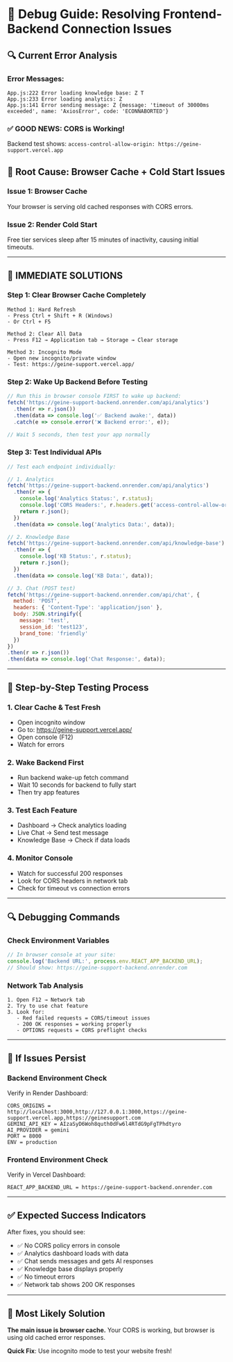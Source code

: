 # 🐛 Debug Guide: Resolving Frontend-Backend Connection Issues

## 🔍 Current Error Analysis

### Error Messages:
```
App.js:222 Error loading knowledge base: Z T
App.js:233 Error loading analytics: Z  
App.js:141 Error sending message: Z {message: 'timeout of 30000ms exceeded', name: 'AxiosError', code: 'ECONNABORTED'}
```

### ✅ **GOOD NEWS: CORS is Working!**
Backend test shows: `access-control-allow-origin: https://geine-support.vercel.app`

## 🚨 **Root Cause: Browser Cache + Cold Start Issues**

### Issue 1: Browser Cache
Your browser is serving old cached responses with CORS errors.

### Issue 2: Render Cold Start
Free tier services sleep after 15 minutes of inactivity, causing initial timeouts.

---

## 🔧 **IMMEDIATE SOLUTIONS**

### Step 1: Clear Browser Cache Completely
```
Method 1: Hard Refresh
- Press Ctrl + Shift + R (Windows)
- Or Ctrl + F5

Method 2: Clear All Data
- Press F12 → Application tab → Storage → Clear storage

Method 3: Incognito Mode
- Open new incognito/private window
- Test: https://geine-support.vercel.app/
```

### Step 2: Wake Up Backend Before Testing
```javascript
// Run this in browser console FIRST to wake up backend:
fetch('https://geine-support-backend.onrender.com/api/analytics')
  .then(r => r.json())
  .then(data => console.log('✅ Backend awake:', data))
  .catch(e => console.error('❌ Backend error:', e));

// Wait 5 seconds, then test your app normally
```

### Step 3: Test Individual APIs
```javascript
// Test each endpoint individually:

// 1. Analytics
fetch('https://geine-support-backend.onrender.com/api/analytics')
  .then(r => {
    console.log('Analytics Status:', r.status);
    console.log('CORS Headers:', r.headers.get('access-control-allow-origin'));
    return r.json();
  })
  .then(data => console.log('Analytics Data:', data));

// 2. Knowledge Base  
fetch('https://geine-support-backend.onrender.com/api/knowledge-base')
  .then(r => {
    console.log('KB Status:', r.status);
    return r.json();
  })
  .then(data => console.log('KB Data:', data));

// 3. Chat (POST test)
fetch('https://geine-support-backend.onrender.com/api/chat', {
  method: 'POST',
  headers: { 'Content-Type': 'application/json' },
  body: JSON.stringify({
    message: 'test',
    session_id: 'test123',
    brand_tone: 'friendly'
  })
})
.then(r => r.json())
.then(data => console.log('Chat Response:', data));
```

---

## 🎯 **Step-by-Step Testing Process**

### 1. **Clear Cache & Test Fresh**
- Open incognito window
- Go to: https://geine-support.vercel.app/
- Open console (F12)
- Watch for errors

### 2. **Wake Backend First**  
- Run backend wake-up fetch command
- Wait 10 seconds for backend to fully start
- Then try app features

### 3. **Test Each Feature**
- Dashboard → Check analytics loading
- Live Chat → Send test message  
- Knowledge Base → Check if data loads

### 4. **Monitor Console**
- Watch for successful 200 responses
- Look for CORS headers in network tab
- Check for timeout vs connection errors

---

## 🔍 **Debugging Commands**

### Check Environment Variables
```javascript
// In browser console at your site:
console.log('Backend URL:', process.env.REACT_APP_BACKEND_URL);
// Should show: https://geine-support-backend.onrender.com
```

### Network Tab Analysis
```
1. Open F12 → Network tab
2. Try to use chat feature
3. Look for:
   - Red failed requests = CORS/timeout issues
   - 200 OK responses = working properly
   - OPTIONS requests = CORS preflight checks
```

---

## 🚨 **If Issues Persist**

### Backend Environment Check
Verify in Render Dashboard:
```
CORS_ORIGINS = http://localhost:3000,http://127.0.0.1:3000,https://geine-support.vercel.app,https://geinesupport.com
GEMINI_API_KEY = AIzaSyD6Woh8quth0dFw6l4RTdG9pFgTPhdtyro  
AI_PROVIDER = gemini
PORT = 8000
ENV = production
```

### Frontend Environment Check  
Verify in Vercel Dashboard:
```
REACT_APP_BACKEND_URL = https://geine-support-backend.onrender.com
```

---

## ✅ **Expected Success Indicators**

After fixes, you should see:
- ✅ No CORS policy errors in console
- ✅ Analytics dashboard loads with data
- ✅ Chat sends messages and gets AI responses  
- ✅ Knowledge base displays properly
- ✅ No timeout errors
- ✅ Network tab shows 200 OK responses

---

## 🎯 **Most Likely Solution**

**The main issue is browser cache.** Your CORS is working, but browser is using old cached error responses.

**Quick Fix**: Use incognito mode to test your website fresh!